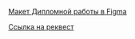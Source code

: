 [Макет Дипломной работы в Figma](https://www.figma.com/file/6FMWkB94wE7KTkcCgUXtnC/light-1?type=design&node-id=1-6015&mode=design&t=LEKKNWfGL8MuOXgh-0)

[Ссылка на реквест](https://github.com/VladislavSerduykov/movie-explorer-frontend/pull/3)